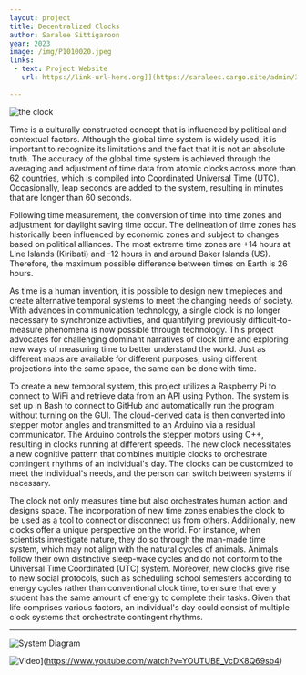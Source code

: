 ```yaml
---
layout: project
title: Decentralized Clocks
author: Saralee Sittigaroon
year: 2023
image: /img/P1010020.jpeg
links:
 - text: Project Website
   url: https://link-url-here.org]](https://saralees.cargo.site/admin/30798627)
  
---
```


![the clock](/img/P1010020.jpeg)



Time is a culturally constructed concept that is influenced by political and contextual factors. Although the global time system is widely used, it is important to recognize its limitations and the fact that it is not an absolute truth. The accuracy of the global time system is achieved through the averaging and adjustment of time data from atomic clocks across more than 62 countries, which is compiled into Coordinated Universal Time (UTC). Occasionally, leap seconds are added to the system, resulting in minutes that are longer than 60 seconds.

Following time measurement, the conversion of time into time zones and adjustment for daylight saving time occur. The delineation of time zones has historically been influenced by economic zones and subject to changes based on political alliances. The most extreme time zones are +14 hours at Line Islands (Kiribati) and -12 hours in and around Baker Islands (US). Therefore, the maximum possible difference between times on Earth is 26 hours.

As time is a human invention, it is possible to design new timepieces and create alternative temporal systems to meet the changing needs of society. With advances in communication technology, a single clock is no longer necessary to synchronize activities, and quantifying previously difficult-to-measure phenomena is now possible through technology. This project advocates for challenging dominant narratives of clock time and exploring new ways of measuring time to better understand the world. Just as different maps are available for different purposes, using different projections into the same space, the same can be done with time.

To create a new temporal system, this project utilizes a Raspberry Pi to connect to WiFi and retrieve data from an API using Python. The system is set up in Bash to connect to GitHub and automatically run the program without turning on the GUI. The cloud-derived data is then converted into stepper motor angles and transmitted to an Arduino via a residual communicator. The Arduino controls the stepper motors using C++, resulting in clocks running at different speeds. The new clock necessitates a new cognitive pattern that combines multiple clocks to orchestrate contingent rhythms of an individual's day. The clocks can be customized to meet the individual's needs, and the person can switch between systems if necessary.

The clock not only measures time but also orchestrates human action and designs space. The incorporation of new time zones enables the clock to be used as a tool to connect or disconnect us from others. Additionally, new clocks offer a unique perspective on the world. For instance, when scientists investigate nature, they do so through the man-made time system, which may not align with the natural cycles of animals. Animals follow their own distinctive sleep-wake cycles and do not conform to the Universal Time Coordinated (UTC) system. Moreover, new clocks give rise to new social protocols, such as scheduling school semesters according to energy cycles rather than conventional clock time, to ensure that every student has the same amount of energy to complete their tasks. Given that life comprises various factors, an individual's day could consist of multiple clock systems that orchestrate contingent rhythms.


---


![System Diagram](/img/Final-Presentation-18.jpg)

![Video](https://img.youtube.com/vi/VcDK8Q69sb4/0.jpg)](https://www.youtube.com/watch?v=YOUTUBE_VcDK8Q69sb4)




